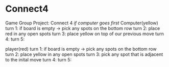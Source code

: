 # Connect4
Game Group Project: Connect 4
*if computer goes first*
Computer(yellow)
turn 1: if board is empty -> pick any spots on the bottom row 
turn 2: place red in any open spots
turn 3: place yellow on top of our previous move 
turn 4: 
turn 5:

player(red)
turn 1: if board is empty -> pick any spots on the bottom row 
turn 2: place yellow in any open spots
turn 3: pick any spot that is adjacent to the inital move
turn 4:
turn 5:
